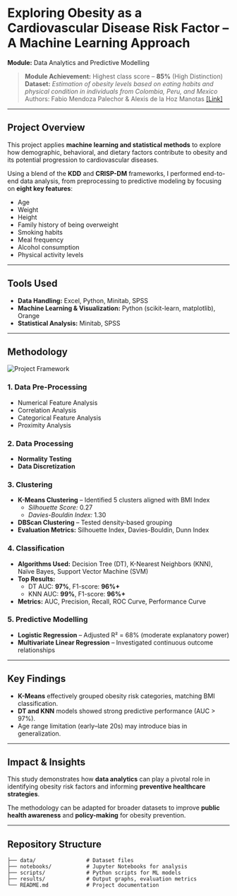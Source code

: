 # **Exploring Obesity as a Cardiovascular Disease Risk Factor – A Machine Learning Approach**

**Module:** Data Analytics and Predictive Modelling
> **Module Achievement:** Highest class score – **85%** (High Distinction)  
> **Dataset:** *Estimation of obesity levels based on eating habits and physical condition in individuals from Colombia, Peru, and Mexico*  
> Authors: Fabio Mendoza Palechor & Alexis de la Hoz Manotas [[Link]](https://www.sciencedirect.com/science/article/pii/S2352340919306985#bib1)  

---

## **Project Overview**  
This project applies **machine learning and statistical methods** to explore how demographic, behavioral, and dietary factors contribute to obesity and its potential progression to cardiovascular diseases.  

Using a blend of the **KDD** and **CRISP-DM** frameworks, I performed end-to-end data analysis, from preprocessing to predictive modeling by focusing on **eight key features**:

- Age  
- Weight  
- Height  
- Family history of being overweight  
- Smoking habits  
- Meal frequency  
- Alcohol consumption  
- Physical activity levels  

---

## **Tools Used**
- **Data Handling:** Excel, Python, Minitab, SPSS  
- **Machine Learning & Visualization:** Python (scikit-learn, matplotlib), Orange  
- **Statistical Analysis:** Minitab, SPSS  

---

## **Methodology**
![Project Framework](Framework.png)

### **1. Data Pre-Processing**
- Numerical Feature Analysis  
- Correlation Analysis  
- Categorical Feature Analysis  
- Proximity Analysis  

### **2. Data Processing**
- **Normality Testing**  
- **Data Discretization**  

### **3. Clustering**
- **K-Means Clustering** – Identified 5 clusters aligned with BMI Index  
  - *Silhouette Score:* 0.27  
  - *Davies-Bouldin Index:* 1.30  
- **DBScan Clustering** – Tested density-based grouping  
- **Evaluation Metrics:** Silhouette Index, Davies-Bouldin, Dunn Index  

### **4. Classification**
- **Algorithms Used:** Decision Tree (DT), K-Nearest Neighbors (KNN), Naïve Bayes, Support Vector Machine (SVM)  
- **Top Results:**  
  - DT AUC: **97%**, F1-score: **96%+**  
  - KNN AUC: **99%**, F1-score: **96%+**  
- **Metrics:** AUC, Precision, Recall, ROC Curve, Performance Curve  

### **5. Predictive Modelling**
- **Logistic Regression** – Adjusted R² = 68% (moderate explanatory power)  
- **Multivariate Linear Regression** – Investigated continuous outcome relationships  

---

## **Key Findings**
- **K-Means** effectively grouped obesity risk categories, matching BMI classification.  
- **DT and KNN** models showed strong predictive performance (AUC > 97%).  
- Age range limitation (early–late 20s) may introduce bias in generalization.  

---

## **Impact & Insights**
This study demonstrates how **data analytics** can play a pivotal role in identifying obesity risk factors and informing **preventive healthcare strategies**.  

The methodology can be adapted for broader datasets to improve **public health awareness** and **policy-making** for obesity prevention.  

---

## **Repository Structure**
```plaintext
├── data/                # Dataset files
├── notebooks/           # Jupyter Notebooks for analysis
├── scripts/             # Python scripts for ML models
├── results/             # Output graphs, evaluation metrics
└── README.md            # Project documentation
